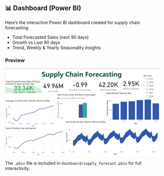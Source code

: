 ## 📊 Dashboard (Power BI)

Here’s the interactive Power BI dashboard created for supply chain forecasting:

- Total Forecasted Sales (next 90 days)
- Growth vs Last 90 days
- Trend, Weekly & Yearly Seasonality insights

### Preview
![Forecast Chart](dashboard/image.png)

The `.pbix` file is included in `dashboard/supply_forecast.pbix` for full interactivity.
